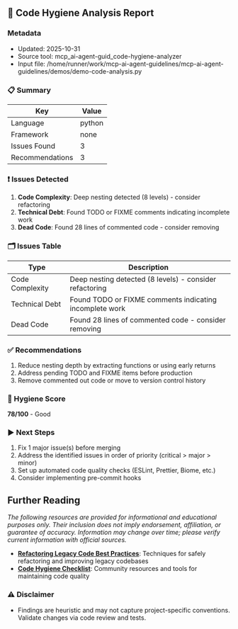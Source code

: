 ## 🧹 Code Hygiene Analysis Report

### Metadata
- Updated: 2025-10-31
- Source tool: mcp_ai-agent-guid_code-hygiene-analyzer
- Input file: /home/runner/work/mcp-ai-agent-guidelines/mcp-ai-agent-guidelines/demos/demo-code-analysis.py

### 📋 Summary
| Key | Value |
|---|---|
| Language | python |
| Framework | none |
| Issues Found | 3 |
| Recommendations | 3 |

### ❗ Issues Detected
1. **Code Complexity**: Deep nesting detected (8 levels) - consider refactoring
2. **Technical Debt**: Found TODO or FIXME comments indicating incomplete work
3. **Dead Code**: Found 28 lines of commented code - consider removing

### 🗂️ Issues Table
| Type | Description |
|---|---|
| Code Complexity | Deep nesting detected (8 levels) - consider refactoring |
| Technical Debt | Found TODO or FIXME comments indicating incomplete work |
| Dead Code | Found 28 lines of commented code - consider removing |


### ✅ Recommendations
1. Reduce nesting depth by extracting functions or using early returns
2. Address pending TODO and FIXME items before production
3. Remove commented out code or move to version control history

### 🧮 Hygiene Score
**78/100** - Good

### ▶️ Next Steps
1. Fix 1 major issue(s) before merging
2. Address the identified issues in order of priority (critical > major > minor)
3. Set up automated code quality checks (ESLint, Prettier, Biome, etc.)
4. Consider implementing pre-commit hooks

## Further Reading

*The following resources are provided for informational and educational purposes only. Their inclusion does not imply endorsement, affiliation, or guarantee of accuracy. Information may change over time; please verify current information with official sources.*

- **[Refactoring Legacy Code Best Practices](https://graphite.dev/guides/refactoring-legacy-code-best-practices-techniques)**: Techniques for safely refactoring and improving legacy codebases
- **[Code Hygiene Checklist](https://github.com/topics/code-hygiene)**: Community resources and tools for maintaining code quality




### ⚠️ Disclaimer
- Findings are heuristic and may not capture project-specific conventions. Validate changes via code review and tests.
